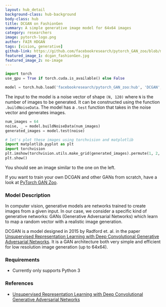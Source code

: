 ```yaml
---
layout: hub_detail
background-class: hub-background
body-class: hub
title: DCGAN on FashionGen
summary: A simple generative image model for 64x64 images
category: researchers
image: pytorch-logo.png
author: FAIR HDGAN
tags: [vision, generative]
github-link: https://github.com/facebookresearch/pytorch_GAN_zoo/blob/master/models/DCGAN.py
featured_image_1: dcgan_fashionGen.jpg
featured_image_2: no-image
---
```


```python
import torch
use_gpu = True if torch.cuda.is_available() else False

model = torch.hub.load('facebookresearch/pytorch_GAN_zoo:hub', 'DCGAN', pretrained=True, useGPU=use_gpu)
```

The input to the model is a noise vector of shape `(N, 120)` where `N` is the number of images to be generated.
It can be constructed using the function `.buildNoiseData`.
The model has a `.test` function that takes in the noise vector and generates images.

```python
num_images = 64
noise, _ = model.buildNoiseData(num_images)
generated_images = model.test(noise)

# let's plot these images using torchvision and matplotlib
import matplotlib.pyplot as plt
import torchvision
plt.imshow(torchvision.utils.make_grid(generated_images).permute(1, 2, 0).numpy())
plt.show()
```

You should see an image similar to the one on the left.

If you want to train your own DCGAN and other GANs from scratch, have a look at [PyTorch GAN Zoo](https://github.com/facebookresearch/pytorch_GAN_zoo).

### Model Description

In computer vision, generative models are networks trained to create images from a given input. In our case, we consider a specific kind of generative networks: GANs (Generative Adversarial Networks) which learn to map a random vector with a realistic image generation.

DCGAN is a model designed in 2015 by Radford et. al. in the paper [Unsupervised Representation Learning with Deep Convolutional Generative Adversarial Networks](https://arxiv.org/abs/1511.06434). It is a GAN architecture both very simple and efficient for low resolution image generation (up to 64x64).



### Requirements

- Currently only supports Python 3

### References

- [Unsupervised Representation Learning with Deep Convolutional Generative Adversarial Networks](https://arxiv.org/abs/1511.06434)

